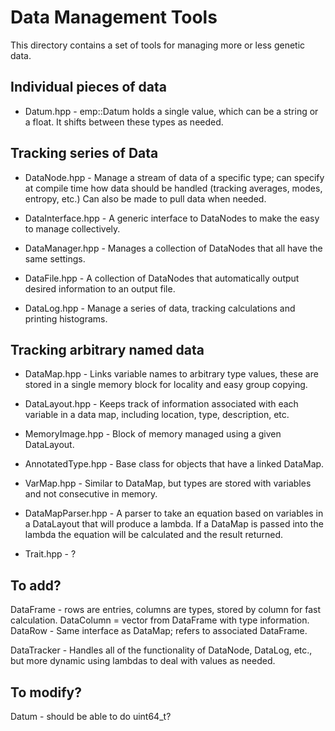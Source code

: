 # Data Management Tools

This directory contains a set of tools for managing more or less genetic data.


## Individual pieces of data

* Datum.hpp - emp::Datum holds a single value, which can be a string or a float.  It shifts
  between these types as needed.


## Tracking series of Data

* DataNode.hpp - Manage a stream of data of a specific type; can specify at compile time how
  data should be handled (tracking averages, modes, entropy, etc.)  Can also be made to
  pull data when needed.

* DataInterface.hpp - A generic interface to DataNodes to make the easy to manage collectively.

* DataManager.hpp - Manages a collection of DataNodes that all have the same settings.

* DataFile.hpp - A collection of DataNodes that automatically output desired information to
  an output file.

* DataLog.hpp - Manage a series of data, tracking calculations and printing histograms.


## Tracking arbitrary named data

* DataMap.hpp - Links variable names to arbitrary type values, these are stored in a single
  memory block for locality and easy group copying.

* DataLayout.hpp - Keeps track of information associated with each variable in a data map,
  including location, type, description, etc.

* MemoryImage.hpp - Block of memory managed using a given DataLayout.

* AnnotatedType.hpp - Base class for objects that have a linked DataMap.

* VarMap.hpp - Similar to DataMap, but types are stored with variables and not consecutive
  in memory.

* DataMapParser.hpp - A parser to take an equation based on variables in a DataLayout that
  will produce a lambda.  If a DataMap is passed into the lambda the equation will be
  calculated and the result returned.

* Trait.hpp - ?


## To add?

DataFrame - rows are entries, columns are types, stored by column for fast calculation.
DataColumn = vector from DataFrame with type information.
DataRow - Same interface as DataMap; refers to associated DataFrame.

DataTracker - Handles all of the functionality of DataNode, DataLog, etc., but more dynamic
  using lambdas to deal with values as needed.


## To modify?

Datum - should be able to do uint64_t?
